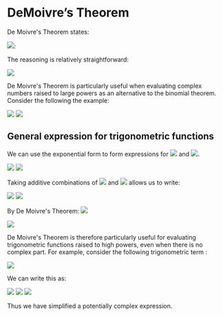 # DeMoivre’s Theorem 

De Moivre's Theorem states:

<img src="https://render.githubusercontent.com/render/math?math=(\cos \theta %2B\ i \sin \theta)^n =\cos n \theta %2B\ i \sin n\theta">:

The reasoning is relatively straightforward:

<img src="https://render.githubusercontent.com/render/math?math=(\cos \theta %2B\ i \sin \theta)^n = \left( e^{i \theta} \right) ^n = e^{ni \theta} = \cos n \theta %2B\ i \sin n\theta">
 
De Moivre's Theorem is particularly useful when evaluating complex numbers raised to large powers as an alternative to the binomial theorem. Consider the following the example:

<img src="https://render.githubusercontent.com/render/math?math=(1 %2B\ \sqrt{3} i)^6 = \left(2 e^{i \frac{\pi}{3}} \right)^6  \\ = 64 e^{2i\pi} ">
<img src="https://render.githubusercontent.com/render/math?math==64 \left( \cos 2\pi %2B\ i \sin 2\pi \right) = 64">


## General expression for trigonometric functions

We can use the exponential form to form expressions for <img src="https://render.githubusercontent.com/render/math?math=\cos \theta"> and <img src="https://render.githubusercontent.com/render/math?math=\sin \theta">. 


<img src="https://render.githubusercontent.com/render/math?math=e^{i \theta} = \cos \theta %2B\ i\sin \theta">

<img src="https://render.githubusercontent.com/render/math?math=e^{-i \theta} = \cos (-\theta) %2B\ i\sin (-\theta) = \cos \theta - i\sin \theta">

Taking additive combinations of 
<img src="https://render.githubusercontent.com/render/math?math=e^{i \theta}"> and 
<img src="https://render.githubusercontent.com/render/math?math=e^{-i \theta}">  allows us to write: 

<img src="https://render.githubusercontent.com/render/math?math=\cos \theta = \frac{1}{2}\left(e^{i \theta} %2B\ e^{-i \theta}\right)">

<img src="https://render.githubusercontent.com/render/math?math=\sin \theta = \frac{1}{2i}\left(e^{i \theta}- e^{-i \theta}\right)">

By De Moivre's Theorem:
<img src="https://render.githubusercontent.com/render/math?math=\cos n\theta = \frac{1}{2}\left(e^{ni \theta} %2B\ e^{-ni \theta}\right)">

<img src="https://render.githubusercontent.com/render/math?math=\sin n\theta = \frac{1}{2i}\left(e^{ni \theta} - e^{-ni \theta}\right)"> 

De Moivre's Theorem is therefore particularly useful for evaluating trigonometric functions raised to high powers, even when there is no complex part. For example, consider the following trigonometric term :

<img src="https://render.githubusercontent.com/render/math?math=\cos ^3 3\theta"> 

We can write this as:

<img src="https://render.githubusercontent.com/render/math?math=\left(\frac{1}{2}\left(e^{3i \theta} %2B\ e^{-3i \theta}\right)^3 \right) = \frac{1}{8}\left(e^{3i \theta} %2B\ e^{-3i \theta}\right)\left(e^{3i \theta} %2B\ e^{-3i \theta}\right)\left(e^{3i \theta} %2B\ e^{-3i \theta}\right) ">

<img src="https://render.githubusercontent.com/render/math?math==\frac{1}{8}\left(e^{9i \theta} %2B\ 3e^{3i \theta} %2B\ 3e^{-3i \theta} %2B\ e^{-9i \theta} \right) ">
<img src="https://render.githubusercontent.com/render/math?math==\frac{1}{8}\left(\cos 9\theta %2B\ 3\cos \theta \right)">

Thus we have simplified a potentially complex expression. 
